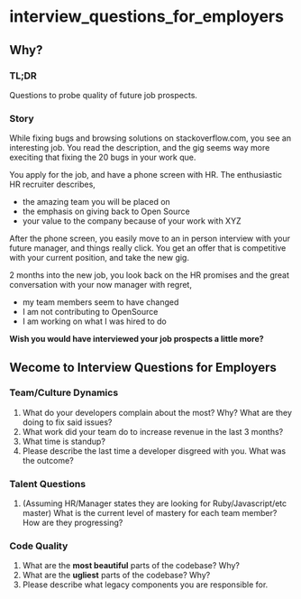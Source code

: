 interview_questions_for_employers
=================================

## Why?

### TL;DR
Questions to probe quality of future job prospects.

### Story
While fixing bugs and browsing solutions on stackoverflow.com, you see 
an interesting job. You read the description, and the gig seems way
more execiting that fixing the 20 bugs in your work que.

You apply for the job, and have a phone screen with HR. The 
enthusiastic HR recruiter describes, 
- the amazing team you will be placed on  
- the emphasis on giving back to Open Source  
- your value to the company because of your work with XYZ  

After the phone screen, you easily move to an in person interview 
with your future manager, and things really click. You get an offer
that is competitive with your current position, and take the new gig.

2 months into the new job, you look back on the HR promises and the 
great conversation with your now manager with regret, 
- my team members seem to have changed
- I am not contributing to OpenSource
- I am working on what I was hired to do

__Wish you would have interviewed your job prospects a little more?__


## Wecome to Interview Questions for Employers

### Team/Culture Dynamics
1. What do your developers complain about the most? Why? What are they doing to fix said issues?
2. What work did your team do to increase revenue in the last 3 months?
3. What time is standup?
4. Please describe the last time a developer disgreed with you. What was the outcome?


### Talent Questions
1. (Assuming HR/Manager states they are looking for 
Ruby/Javascript/etc master) What is the current level of 
mastery for each team member? How are they progressing?

### Code Quality
1. What are the __most beautiful__ parts of the codebase? Why?
2. What are the __ugliest__ parts of the codebase? Why?
3. Please describe what legacy components you are responsible for.